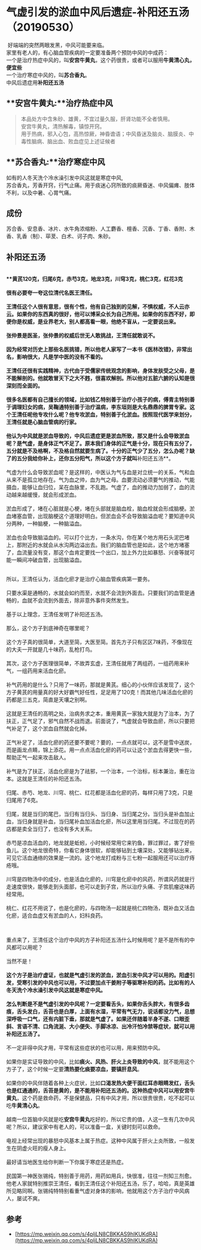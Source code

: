 # 气虚引发的淤血中风后遗症-补阳还五汤（20190530）

 好端端的突然两眼发黑，中风可能要来临。<br />家里有老人的，有心脑血管疾病的一定要准备两个预防中风的中成药：<br />一个是治疗热症中风的，叫**安宫牛黄丸**，这个药很贵，或者可以服用**牛黄清心丸，便宜些**<br />一个治疗寒症中风的，叫**苏合香丸**。<br />中风后遗症用**补阳还五汤**
<a name="wYfPe"></a>
## 
<a name="XtFtx"></a>
## **安宫牛黄丸:**治疗热症中风
>本品处方中含朱砂、雄黄，不宜过量久服，肝肾功能不全者慎用。<br />安宫牛黄丸，清热解毒，镇惊开窍。<br />用于热病，邪入心包，高热惊厥，神昏谵语；中风昏迷及脑炎、脑膜炎、中毒性脑病、脑出血、败血症见上述证候者
<a name="NGakU"></a>
## 
<a name="X6Rf8"></a>
## **苏合香丸:**治疗寒症中风
如有的人冬天洗个冷水澡引发中风这就是寒症中风,<br />苏合香丸，芳香开窍，行气止痛。用于痰迷心窍所致的痰厥昏迷、中风偏瘫、肢体不利，以及中暑、心胃气痛。
<a name="59CFZ"></a>
## 成份
苏合香、安息香、冰片、水牛角浓缩粉、人工麝香、檀香、沉香、丁香、香附、木香、乳香（制）、荜茇、白术、诃子肉、朱砂。
<a name="TCPZh"></a>
## 
<a name="kMpD6"></a>
## **补阳还五汤**
**<br />****黄芪120克，归尾6克，赤芍3克，地龙3克，川穹3克，桃仁3克，红花3克**<br /> <br />很有必要夸一夸这位清代名医王清任。<br /> <br />王清任这个人很有意思，很有个性，他有自己独到的见解，不惧权威，不人云亦云。如果你的东西真的很好，他可以博采众长为自己所用。如果你的东西不好，即便你是权威，是业界老大，别人都高看一眼，他绝不盲从，一定要说出来。<br /> <br />张仲景是医圣，张仲景的权威后世无人敢挑战，王清任就敢说不。<br /> <br />因为经常对历史上那些名医挑错，所以他老人家写了一本书《医林改错》，非常出名，影响很大，凡是学中医的没有不看的。<br /> <br />王清任还很有实践精神，古代由于受儒家传统观念的影响，身体发肤受之父母，是不能解剖的。他就敢冒天下之大不韪，很喜欢解剖。所以他对五脏六腑的认知是很深刻而全面的。<br /> <br />很多名医都有自己擅长的领域，比如钱乙特别善于治疗小孩子的病，傅青主特别善于调理妇女的病，吴鞠通特别善于治疗温病，李东垣则是大名鼎鼎的脾胃专家。这个王清任呢他专攻什么呢？他专攻淤血，特别善于化淤血。按照现代医学来划分，王清任就是心脑血管病的行家。<br /> <br />他认为中风就是淤血导致的，中风后遗症更是淤血所致，那又是什么会导致淤血呢？是气虚，是身体正气不足了。原本我们身体的正气是十分，现在只有五分了，五分就是不及格啊，不及格自然就要生病了。十分的正气少了五分，怎么办呢？缺了的五分我给你补上，还你五分阳气，所以这个方子就叫**补阳还五汤**。<br /> <br />气虚为什么会导致淤血呢？是这样的，中医认为气与血是对立统一的关系，气和血从来不是孤立地存在。气为血之帅，血为气之母。血要流动必须要气的推动，气能摄血，能够让血归位，呆在血脉里，不乱跑。气虚了，血的推动力加弱了，血的流动越来越缓慢，就会形成淤血。<br /> <br />淤血形成了，堵在心脏就是心梗，堵在头部就是脑血栓，脑血栓就会形成脑梗。淤血堵塞血管，出现脑梗这个道理好明白。但淤血会不会导致脑溢血呢？要知道中风分两种，一种脑梗，一种脑溢血。<br /> <br />淤血也会导致脑溢血的。可以打个比方，一条水沟，你在某个地方用石头泥巴堵上，那附近的水就会从水沟两边溢出去。我们的脑血管也是如此，这个地方堵塞了，血流量没有变，那这个血肯定要找一个出口，加上外力比如暴怒、兴奋等就可能一瞬间冲破血管，出现脑溢血。<br /> 

所以，王清任认为，活血化瘀才是治疗心脑血管疾病第一要务。<br /> <br />只要水渠是通畅的，水就会如约而至，水就不会流到外面去。只要我们的血管是通畅的，血就不会流到外面去，除非意外事件突然发生。<br /> <br />基于以上理念，王清任发明了补阳还五汤。<br /> <br />那么，这个方子到底神奇在哪里呢？<br /> <br />这个方子真的很简单，大道至简，大医至简。首先方子只有区区7味药，不像现在的大夫一开就是几十味药，乱枪打鸟。<br /> <br />其次，这个方子医理很简单，不故弄玄虚，王清任就用了两组药，一组药用来补气，一组药用来活血化瘀。<br /> <br />补气药用的是什么？只用了一味药，那就是黄芪。细心的小伙伴应该发现了，这个方子黄芪的用量真的好大好霸气好任性，足足用了120克！而其他几味活血化瘀的药都是三五克，简直是天壤之别啊。<br /> <br />这就是王清任的高明之处，治病务求之本，重用黄芪一家独大就是为了治本，为了扶正，正气足了，邪气自然不战而退。前面说了，气虚就会导致血瘀，所以只要把气补足了，这个淤血自然就会化掉。<br /> <br />正气补足了，活血化瘀的药还要不要呢？要的，一点点就可以，这不是雪中送炭，而是画龙点睛，锦上添花。用一点点活血化瘀的药可以让这个淤血去得更快一些，帮助正气一起来攻击敌人。<br /> <br />补气是为了扶正，活血化瘀是为了祛邪，一个治本，一个治标，标本兼治，重在治本。这就是王清任的补阳还五汤。<br /> <br />归尾、赤芍、地龙、川穹、桃仁、红花都是活血化瘀的药，每样只用了3克，只是归尾用了6克。<br /> <br />归尾，就是当归的尾巴，当归有当归头、当归身、当归尾之分。当归头是补血加止血，当归身就是补血，当归尾补血加活血化瘀，所以这里用当归尾。不过现在的药店都是卖全当归了，也没有多大关系。<br /> <br />赤芍是凉血活血的，地龙就是蚯蚓，小时候经常用它来钓鱼，罪过罪过，害了好些鱼儿。这个地龙很奇特，你看它身体很软，却能够钻到土壤深处，又能够钻出来，可见它活血通络的效果是一流的。这个地龙打成粉与三七粉一起服用还可以治疗痔疮哦。<br /> <br />川穹是四物汤中的成分，也是活血化瘀的，川穹是化瘀中的风药，所谓风药就是行走速度很快，能够走到头面部，也可以走到子宫，所以治疗头痛、子宫肌瘤这味药经常用。<br /> <br />桃仁、红花不用说了，也是化瘀的，与四物汤一起就是桃仁四物汤，既补血又活血化瘀，适合血虚又有淤血的人，妇科良药。

 

重点来了，王清任这个治疗中风的方子补阳还五汤什么时候用呢？是不是所有的中风都可以用呢？<br /> <br />当然不是！<br /> <br />**这个方子是治疗虚证，也就是气虚引发的淤血，淤血引发中风才可以用的。阳虚引发，受寒引发的中风也可以用，不过要加点干姜附子等驱寒补阳的药。比如有的人冬天洗个冷水澡引发中风这就是寒症中风。**<br /> <br />**怎么判断是不是气虚引发的中风呢？一定要看舌头，如果你舌头胖大，有很多齿痕，舌头发白，舌苔也是白厚，上面有水湿，平常有气无力，说话都没力气，总想深呼吸一口气，还有内脏下垂，那就是气虚了。如果还伴随着半身不遂、口眼歪斜、言语不清、口角流涎、大小便失、手脚冰凉、出冷汗怕冷禁等症状，就可以用补阳还五汤了。**<br /> <br />不一定非得中风才用，平常有这些症状的也可以用，用来预防中风。<br /> <br />如果你是实证导致的中风，比如**痰火、风热、肝火上炎导致的中风**，就不能用这个方子了，这个时候一定要**清热要化痰要凉血，要镇肝息风**。<br /> <br />如果你的中风伴随着各种上火症状，比如**口渴发热大便干面红耳赤眼睛发红，舌头也是红通通的，舌苔是黄的，**是不能用补阳还五汤的。这种热症中风可以用**安宫牛黄丸**，这个药是救命药，不是保健品，只有中风才用，所以很贵很贵，吃不起可以吃**牛黄清心丸**。<br /> <br />越南一位首脑中风就是吃**安宫牛黄丸**吃好的，所以它贵的值，人这一生有几次中风呢？所以，建议家中有老人的，可以准备一盒，关键时刻可以救命。<br /> <br />电视上经常出现的暴怒中风基本上属于热症。这种中风属于肝火上炎所致，一般发生在阴虚火旺的瘦人身上。<br /> <br />最好请当地医生给你判断一下你属于寒症还是热症。<br /> <br />民国第一神医张锡纯，特别善于用药，用药如用兵，快很准，往往一剂知三剂愈。他老人家就特别推崇王清任，看到王清任这个补阳还五汤，乐了，哈哈，真是英雄所见略同啊。张锡纯特特别看重气虚对身体的影响，他就用这个方子治疗中风病人，屡试不爽。

## 参考

- [https://mp.weixin.qq.com/s/4pljLN8CBKKAS9hIKUKdRA](https://mp.weixin.qq.com/s/4pljLN8CBKKAS9hIKUKdRA)
